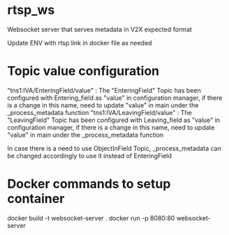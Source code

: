 # rtsp_ws
Websocket server that serves metadata in V2X expected format

Update ENV with rtsp link in docker file as needed
# Topic value configuration
"tns1:IVA/EnteringField/value" : The "EnteringField" Topic has been configured with Entering_field as "value" in configuration manager, if there is a change in this name, need to update "value" in main under the _process_metadata function
"tns1:IVA/LeavingField/value" : The "LeavingField" Topic has been configured with Leaving_field as "value" in configuration manager, if there is a change in this name, need to update "value" in main under the _process_metadata function

In case there is a need to use ObjectInField Topic, _process_metadata can be changed accordingly to use it instead of EnteringField

# Docker commands to setup container
docker build -t websocket-server .
docker run -p 8080:80 websocket-server